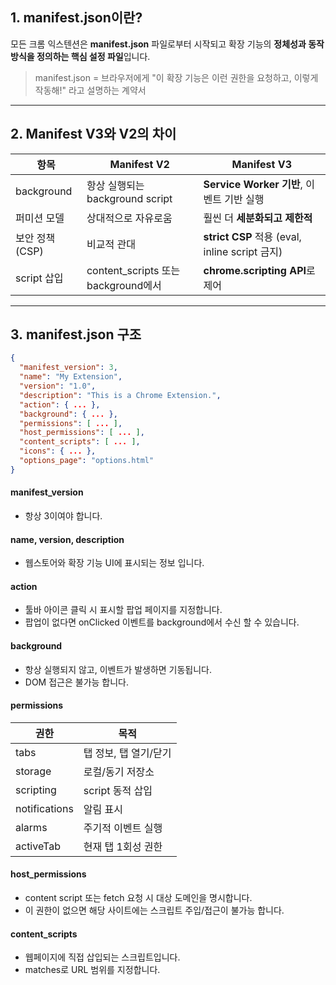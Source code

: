 ## **1. manifest.json이란?**

모든 크롬 익스텐션은 **manifest.json** 파일로부터 시작되고
확장 기능의 **정체성과 동작 방식을 정의하는 핵심 설정 파일**입니다.
> manifest.json = 브라우저에게 "이 확장 기능은 이런 권한을 요청하고, 이렇게 작동해!" 라고 설명하는 계약서

---
## **2. Manifest V3와 V2의 차이**
| **항목**      | **Manifest V2**                 | **Manifest V3**                            |
| ----------- | ------------------------------- | ------------------------------------------ |
| background  | 항상 실행되는 background script       | **Service Worker 기반**, 이벤트 기반 실행           |
| 퍼미션 모델      | 상대적으로 자유로움                      | 훨씬 더 **세분화되고 제한적**                         |
| 보안 정책 (CSP) | 비교적 관대                          | **strict CSP** 적용 (eval, inline script 금지) |
| script 삽입   | content_scripts 또는 background에서 | **chrome.scripting API**로 제어               |

---
## 3. manifest.json 구조

``` json
{
  "manifest_version": 3,
  "name": "My Extension",
  "version": "1.0",
  "description": "This is a Chrome Extension.",
  "action": { ... },
  "background": { ... },
  "permissions": [ ... ],
  "host_permissions": [ ... ],
  "content_scripts": [ ... ],
  "icons": { ... },
  "options_page": "options.html"
}
```

#### manifest_version
- 항상 3이여야 합니다.

#### name, version, description
-  웹스토어와 확장 기능 UI에 표시되는 정보 입니다.

#### action
- 툴바 아이콘 클릭 시 표시할 팝업 페이지를 지정합니다.
- 팝업이 없다면 onClicked 이벤트를 background에서 수신 할 수 있습니다.

#### **background**
- 항상 실행되지 않고, 이벤트가 발생하면 기동됩니다.
- DOM 접근은 불가능 합니다.


#### **permissions**
| **권한**        | **목적**        |
| ------------- | ------------- |
| tabs          | 탭 정보, 탭 열기/닫기 |
| storage       | 로컬/동기 저장소     |
| scripting     | script 동적 삽입  |
| notifications | 알림 표시         |
| alarms        | 주기적 이벤트 실행    |
| activeTab     | 현재 탭 1회성 권한   |
#### **host_permissions**
- content script 또는 fetch 요청 시 대상 도메인을 명시합니다.
- 이 권한이 없으면 해당 사이트에는 스크립트 주입/접근이 불가능 합니다.

#### **content_scripts**
- 웹페이지에 직접 삽입되는 스크립트입니다.
- matches로 URL 범위를 지정합니다.